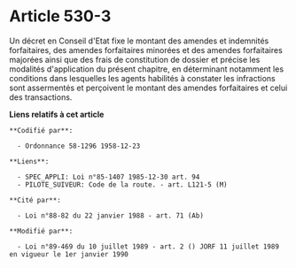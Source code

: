 # Article 530-3

Un décret en Conseil d'Etat fixe le montant des amendes et indemnités forfaitaires, des amendes forfaitaires minorées et des
amendes forfaitaires majorées ainsi que des frais de constitution de dossier et précise les modalités d'application du
présent chapitre, en déterminant notamment les conditions dans lesquelles les agents habilités à constater les infractions
sont assermentés et perçoivent le montant des amendes forfaitaires et celui des transactions.

**Liens relatifs à cet article**

	**Codifié par**:

	  - Ordonnance 58-1296 1958-12-23

	**Liens**:

	  - SPEC_APPLI: Loi n°85-1407 1985-12-30 art. 94
	  - PILOTE_SUIVEUR: Code de la route. - art. L121-5 (M)

	**Cité par**:

	  - Loi n°88-82 du 22 janvier 1988 - art. 71 (Ab)

	**Modifié par**:

	  - Loi n°89-469 du 10 juillet 1989 - art. 2 () JORF 11 juillet 1989 en vigueur le 1er janvier 1990

